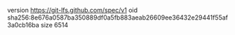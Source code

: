 version https://git-lfs.github.com/spec/v1
oid sha256:8e676a0587ba350889df0a5fb883aeab26609ee36432e29441f55af3a0cb16ba
size 6514
